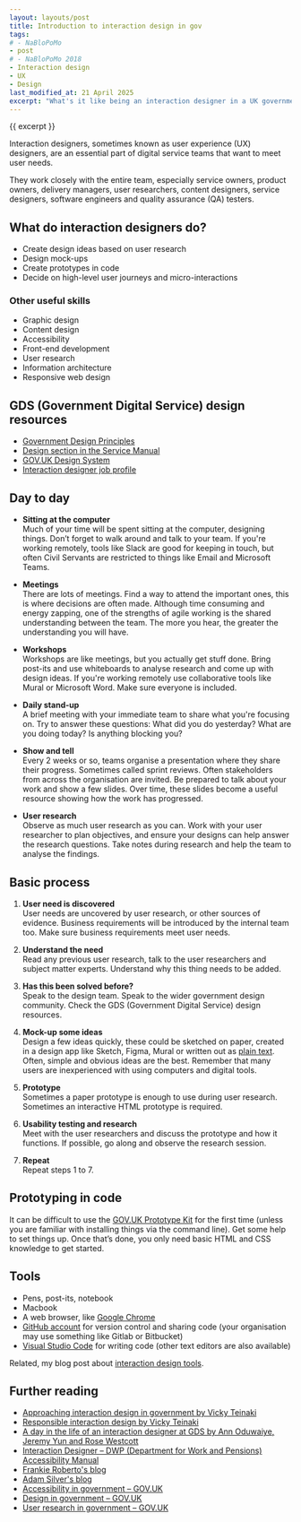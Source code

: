 ```yaml
---
layout: layouts/post
title: Introduction to interaction design in gov
tags: 
# - NaBloPoMo
- post
# - NaBloPoMo 2018
- Interaction design
- UX
- Design
last_modified_at: 21 April 2025
excerpt: "What's it like being an interaction designer in a UK government department?"
---
```


<!-- I wrote this a few years ago when I was at DVLA (Driver and Vehicle Licensing Agency). It’s been hiding in GitHub, so I’ve moved it here. It’s mostly still relevant and useful. Well done past me. -->

{{ excerpt }}

Interaction designers, sometimes known as user experience (UX) designers, are an essential part of digital service teams that want to meet user needs.

They work closely with the entire team, especially service owners, product owners, delivery managers, user researchers, content designers, service designers, software engineers and quality assurance (QA) testers.

## What do interaction designers do?
- Create design ideas based on user research
- Design mock-ups
- Create prototypes in code
- Decide on high-level user journeys and micro-interactions

### Other useful skills
- Graphic design
- Content design
- Accessibility
- Front-end development
- User research
- Information architecture
- Responsive web design

## GDS (Government Digital Service) design resources
- [Government Design Principles](https://www.gov.uk/guidance/government-design-principles)
- [Design section in the Service Manual](https://www.gov.uk/service-manual/design)
- [GOV.UK Design System](https://design-system.service.gov.uk/)
- [Interaction designer job profile](https://ddat-capability-framework.service.gov.uk/role/interaction-designer)

## Day to day
- **Sitting at the computer**  
Much of your time will be spent sitting at the computer, designing things. Don’t forget to walk around and talk to your team. If you're working remotely, tools like Slack are good for keeping in touch, but often Civil Servants are restricted to things like Email and Microsoft Teams.

- **Meetings**  
There are lots of meetings. Find a way to attend the important ones, this is where decisions are often made. Although time consuming and energy zapping, one of the strengths of agile working is the shared understanding between the team. The more you hear, the greater the understanding you will have.

- **Workshops**  
Workshops are like meetings, but you actually get stuff done. Bring post-its and use whiteboards to analyse research and come up with design ideas. If you're working remotely use collaborative tools like Mural or Microsoft Word. Make sure everyone is included.

- **Daily stand-up**  
A brief meeting with your immediate team to share what you're focusing on. Try to answer these questions: What did you do yesterday? What are you doing today? Is anything blocking you?

- **Show and tell**  
Every 2 weeks or so, teams organise a presentation where they share their progress. Sometimes called sprint reviews. Often stakeholders from across the organisation are invited. Be prepared to talk about your work and show a few slides. Over time, these slides become a useful resource showing how the work has progressed.

- **User research**  
Observe as much user research as you can. Work with your user researcher to plan objectives, and ensure your designs can help answer the research questions. Take notes during research and help the team to analyse the findings. 

## Basic process
1. **User need is discovered**  
User needs are uncovered by user research, or other sources of evidence. Business requirements will be introduced by the internal team too. Make sure business requirements meet user needs.

2. **Understand the need**  
Read any previous user research, talk to the user researchers and subject matter experts. Understand why this thing needs to be added.

3. **Has this been solved before?**  
Speak to the design team. Speak to the wider government design community. Check the GDS (Government Digital Service) design resources.

4. **Mock-up some ideas**  
Design a few ideas quickly, these could be sketched on paper, created in a design app like Sketch, Figma, Mural or written out as [plain text](/blog/why-markdown-is-a-great-design-tool/). Often, simple and obvious ideas are the best. Remember that many users are inexperienced with using computers and digital tools.

5. **Prototype**  
Sometimes a paper prototype is enough to use during user research. Sometimes an interactive HTML prototype is required.  

6. **Usability testing and research**  
Meet with the user researchers and discuss the prototype and how it functions. If possible, go along and observe the research session.

7. **Repeat**  
Repeat steps 1 to 7.

## Prototyping in code
It can be difficult to use the [GOV.UK Prototype Kit](https://prototype-kit.service.gov.uk/docs/) for the first time (unless you are familiar with installing things via the command line). Get some help to set things up. Once that’s done, you only need basic HTML and CSS knowledge to get started.

## Tools

- Pens, post-its, notebook
- Macbook
- A web browser, like [Google Chrome](https://www.google.com/chrome/)
- [GitHub account](https://github.com/) for version control and sharing code (your organisation may use something like Gitlab or Bitbucket)
- [Visual Studio Code](https://code.visualstudio.com/) for writing code (other text editors are also available)

<!-- #### Recommended Atom plugins:
- atom-beautify
- atom-wrap-in-tag
- autoclose-html
- autocomplete-paths
- emmet
- file-icons
- highlight-selected
- linter
- linter-csslint
- linter-htmlhint
- minimap
- open-recent
- sync-settings -->

Related, my blog post about [interaction design tools](/blog/my-interaction-design-tools-version-3).

<!-- ### Other tools
- [Sketch](https://www.sketchapp.com/) for designing mock-ups
- [Microsoft Office](https://www.office.com/)
- [Trello](https://trello.com/)
- [iA Writer](https://ia.net/writer) the best note taking app out there
- [GitHub desktop](https://desktop.github.com/) -->

## Further reading

- [Approaching interaction design in government by Vicky Teinaki](https://www.vickyteinaki.com/blog/approaching-interaction-design-in-government/)
- [Responsible interaction design by Vicky Teinaki](https://www.vickyteinaki.com/blog/responsible-interaction-design/)
- [A day in the life of an interaction designer at GDS by Ann Oduwaiye, Jeremy Yun and Rose Westcott](https://designnotes.blog.gov.uk/2022/03/25/a-day-in-the-life-of-an-interaction-designer-at-gds/)
- [Interaction Designer – DWP (Department for Work and Pensions) Accessibility Manual](https://accessibility-manual.dwp.gov.uk/guidance-for-your-job-role/interaction-designer)
- [Frankie Roberto's blog](https://www.frankieroberto.com/)
- [Adam Silver's blog](https://adamsilver.io/blog/)
- [Accessibility in government – GOV.UK](https://accessibility.blog.gov.uk/)
- [Design in government – GOV.UK](https://designnotes.blog.gov.uk/)
- [User research in government – GOV.UK](https://userresearch.blog.gov.uk/)
